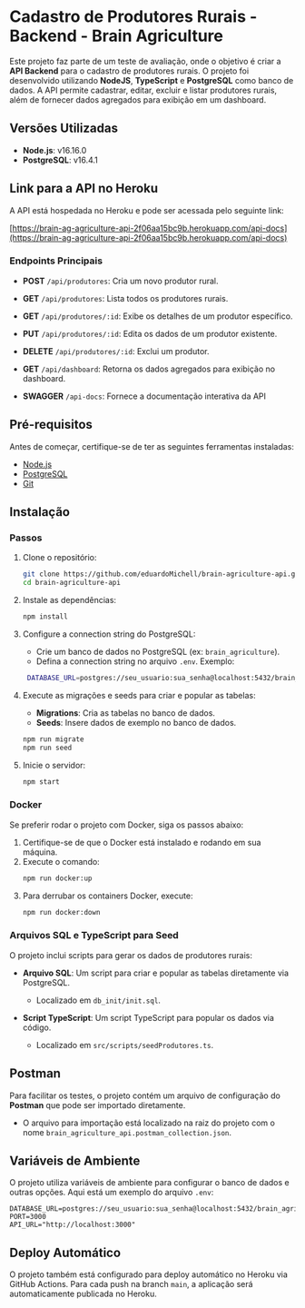 
# Cadastro de Produtores Rurais - Backend - Brain Agriculture

Este projeto faz parte de um teste de avaliação, onde o objetivo é criar a **API Backend** para o cadastro de produtores rurais. O projeto foi desenvolvido utilizando **NodeJS**, **TypeScript** e **PostgreSQL** como banco de dados. A API permite cadastrar, editar, excluir e listar produtores rurais, além de fornecer dados agregados para exibição em um dashboard.

## Versões Utilizadas

- **Node.js**: v16.16.0
- **PostgreSQL**: v16.4.1

## Link para a API no Heroku

A API está hospedada no Heroku e pode ser acessada pelo seguinte link:

[https://brain-ag-agriculture-api-2f06aa15bc9b.herokuapp.com/api-docs](https://brain-ag-agriculture-api-2f06aa15bc9b.herokuapp.com/api-docs)

### Endpoints Principais

- **POST** `/api/produtores`: Cria um novo produtor rural.
- **GET** `/api/produtores`: Lista todos os produtores rurais.
- **GET** `/api/produtores/:id`: Exibe os detalhes de um produtor específico.
- **PUT** `/api/produtores/:id`: Edita os dados de um produtor existente.
- **DELETE** `/api/produtores/:id`: Exclui um produtor.
- **GET** `/api/dashboard`: Retorna os dados agregados para exibição no dashboard.

- **SWAGGER** `/api-docs`: Fornece a documentação interativa da API

## Pré-requisitos

Antes de começar, certifique-se de ter as seguintes ferramentas instaladas:
- [Node.js](https://nodejs.org/)
- [PostgreSQL](https://www.postgresql.org/)
- [Git](https://git-scm.com/)

## Instalação

### Passos

1. Clone o repositório:
   ```bash
   git clone https://github.com/eduardoMichell/brain-agriculture-api.git
   cd brain-agriculture-api
   ```

2. Instale as dependências:
   ```bash
   npm install
   ```

3. Configure a connection string do PostgreSQL:
   - Crie um banco de dados no PostgreSQL (ex: `brain_agriculture`).
   - Defina a connection string no arquivo `.env`. Exemplo:
   ```bash
    DATABASE_URL=postgres://seu_usuario:sua_senha@localhost:5432/brain_agriculture
   ```

4. Execute as migrações e seeds para criar e popular as tabelas:
   - **Migrations**: Cria as tabelas no banco de dados.
   - **Seeds**: Insere dados de exemplo no banco de dados.
   ```bash
   npm run migrate    
   npm run seed  
   ```

5. Inicie o servidor:
   ```bash
   npm start
   ```

### Docker

Se preferir rodar o projeto com Docker, siga os passos abaixo:

1. Certifique-se de que o Docker está instalado e rodando em sua máquina.
2. Execute o comando:
   ```bash
   npm run docker:up
   ```
3. Para derrubar os containers Docker, execute:
   ```bash
   npm run docker:down
   ```

### Arquivos SQL e TypeScript para Seed

O projeto inclui scripts para gerar os dados de produtores rurais:

- **Arquivo SQL**: Um script para criar e popular as tabelas diretamente via PostgreSQL.
  - Localizado em `db_init/init.sql`.
  
- **Script TypeScript**: Um script TypeScript para popular os dados via código.
  - Localizado em `src/scripts/seedProdutores.ts`.

## Postman

Para facilitar os testes, o projeto contém um arquivo de configuração do **Postman** que pode ser importado diretamente.

- O arquivo para importação está localizado na raiz do projeto com o nome `brain_agriculture_api.postman_collection.json`.

## Variáveis de Ambiente

O projeto utiliza variáveis de ambiente para configurar o banco de dados e outras opções. Aqui está um exemplo do arquivo `.env`:

```env
DATABASE_URL=postgres://seu_usuario:sua_senha@localhost:5432/brain_agriculture
PORT=3000
API_URL="http://localhost:3000"
```

## Deploy Automático

O projeto também está configurado para deploy automático no Heroku via GitHub Actions. Para cada push na branch `main`, a aplicação será automaticamente publicada no Heroku.